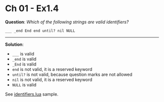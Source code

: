 Ch 01 - Ex1.4
=============

**Question**: *Which of the following strings are valid identifiers?*

    ___ _end End end until? nil NULL

------------------------

**Solution**:

* `___` is valid
* `_end` is valid
* `_End` is valid
* `end` is not valid, it is a reserved keyword
* `until?` is not valid, because question marks are not allowed
* `nil` is not valid, it is a reserved keyword
* `NULL` is valid

See [identifiers.lua](identifiers.lua) sample.